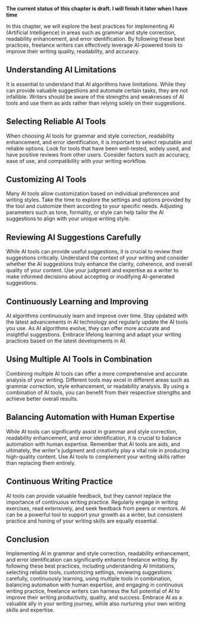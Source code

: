 **The current status of this chapter is draft. I will finish it later when I have time**

In this chapter, we will explore the best practices for implementing AI (Artificial Intelligence) in areas such as grammar and style correction, readability enhancement, and error identification. By following these best practices, freelance writers can effectively leverage AI-powered tools to improve their writing quality, readability, and accuracy.

Understanding AI Limitations
----------------------------

It is essential to understand that AI algorithms have limitations. While they can provide valuable suggestions and automate certain tasks, they are not infallible. Writers should be aware of the strengths and weaknesses of AI tools and use them as aids rather than relying solely on their suggestions.

Selecting Reliable AI Tools
---------------------------

When choosing AI tools for grammar and style correction, readability enhancement, and error identification, it is important to select reputable and reliable options. Look for tools that have been well-tested, widely used, and have positive reviews from other users. Consider factors such as accuracy, ease of use, and compatibility with your writing workflow.

Customizing AI Tools
--------------------

Many AI tools allow customization based on individual preferences and writing styles. Take the time to explore the settings and options provided by the tool and customize them according to your specific needs. Adjusting parameters such as tone, formality, or style can help tailor the AI suggestions to align with your unique writing style.

Reviewing AI Suggestions Carefully
----------------------------------

While AI tools can provide useful suggestions, it is crucial to review their suggestions critically. Understand the context of your writing and consider whether the AI suggestions truly enhance the clarity, coherence, and overall quality of your content. Use your judgment and expertise as a writer to make informed decisions about accepting or modifying AI-generated suggestions.

Continuously Learning and Improving
-----------------------------------

AI algorithms continuously learn and improve over time. Stay updated with the latest advancements in AI technology and regularly update the AI tools you use. As AI algorithms evolve, they can offer more accurate and insightful suggestions. Embrace lifelong learning and adapt your writing practices based on the latest developments in AI.

Using Multiple AI Tools in Combination
--------------------------------------

Combining multiple AI tools can offer a more comprehensive and accurate analysis of your writing. Different tools may excel in different areas such as grammar correction, style enhancement, or readability analysis. By using a combination of AI tools, you can benefit from their respective strengths and achieve better overall results.

Balancing Automation with Human Expertise
-----------------------------------------

While AI tools can significantly assist in grammar and style correction, readability enhancement, and error identification, it is crucial to balance automation with human expertise. Remember that AI tools are aids, and ultimately, the writer's judgment and creativity play a vital role in producing high-quality content. Use AI tools to complement your writing skills rather than replacing them entirely.

Continuous Writing Practice
---------------------------

AI tools can provide valuable feedback, but they cannot replace the importance of continuous writing practice. Regularly engage in writing exercises, read extensively, and seek feedback from peers or mentors. AI can be a powerful tool to support your growth as a writer, but consistent practice and honing of your writing skills are equally essential.

Conclusion
----------

Implementing AI in grammar and style correction, readability enhancement, and error identification can significantly enhance freelance writing. By following these best practices, including understanding AI limitations, selecting reliable tools, customizing settings, reviewing suggestions carefully, continuously learning, using multiple tools in combination, balancing automation with human expertise, and engaging in continuous writing practice, freelance writers can harness the full potential of AI to improve their writing productivity, quality, and success. Embrace AI as a valuable ally in your writing journey, while also nurturing your own writing skills and expertise.
